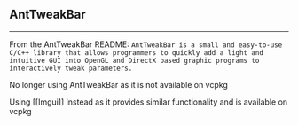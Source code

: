 ## AntTweakBar
---
From the AntTweakBar README:
`AntTweakBar is a small and easy-to-use C/C++ library that allows programmers to quickly add a light and intuitive GUI into OpenGL and DirectX based graphic programs to interactively tweak parameters.`

No longer using AntTweakBar as it is not available on vcpkg

Using [[Imgui]] instead as it provides similar functionality and is available on vcpkg
